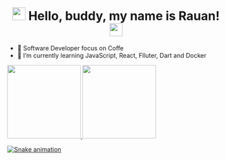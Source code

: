 <h1 align="center">
  <img src="https://media.giphy.com/media/8ccWJJXxyhKbzYboOb/source.gif" width="30px" height="30px">
  Hello, buddy, my name is Rauan!
  <img src="https://media.giphy.com/media/l46C9SKKVKkfp3dlu/source.gif" width="30px" height="30px">
</h1>


- 🚀 Software Developer focus on Coffe
- 🌱 I’m currently learning JavaScript, React, Flluter, Dart and Docker

<div align="left">
  <a href="https://github.com/rauan-meirelles">
  <img height="170em" src="https://github-readme-stats.vercel.app/api?username=rauan-meirelles&show_icons=true&theme=github_dark&include_all_commits=true&count_private=true"/>
  <img height="170em" src="https://github-readme-stats.vercel.app/api/top-langs/?username=rauan-meirelles&layout=compact&langs_count=7&theme=github_dark"/>
</div>


  ![Snake animation](https://github.com/rauan-meirelles/rauan-meirelles/blob/output/github-contribution-grid-snake.svg)
